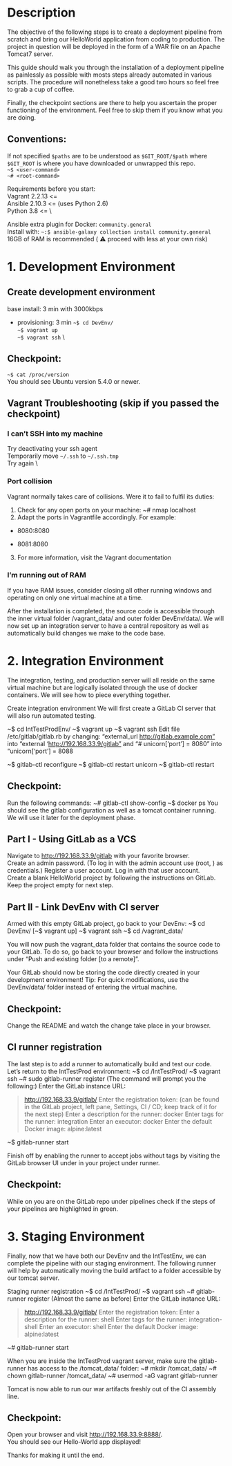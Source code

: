 # Description
The objective of the following steps is to create a deployment pipeline from
scratch and bring our HelloWorld application from coding to production. The project
in question will be deployed in the form of a WAR file on an Apache Tomcat7 server.

This guide should walk you through the installation of a deployment pipeline as
painlessly as possible with mosts steps already automated in various scripts.
The procedure will nonetheless take a good two hours so feel free to grab a cup
of coffee.

Finally, the checkpoint sections are there to help you ascertain the proper functioning of
the environment. Feel free to skip them if you know what you are doing.

## Conventions: 
If not specified `$paths` are to be understood as `$GIT_ROOT/$path`
where `$GIT_ROOT` is where you have downloaded or unwrapped this repo.  
`~$ <user-command>`\
`~# <root-command>`


Requirements before you start: \
Vagrant 2.2.13 <= \
Ansible 2.10.3 <= (uses Python 2.6) \
Python 3.8 <= \

Ansible extra plugin for Docker: `community.general` \
Install with:
`~:$ ansible-galaxy collection install community.general` \
16GB of RAM is recommended ( :warning: proceed with less at your own risk)


# 1. Development Environment

## Create development environment 
base install: 3 min with 3000kbps
+ provisioning: 3 min 
`~$ cd DevEnv/` \
`~$ vagrant up` \
`~$ vagrant ssh` \

## Checkpoint: 
`~$ cat /proc/version` \
You should see Ubuntu version 5.4.0 or newer.

## Vagrant Troubleshooting (skip if you passed the checkpoint) 

### I can’t SSH into my machine 
Try deactivating your ssh agent \
Temporarily move `~/.ssh` to `~/.ssh.tmp`  \
Try again \
 

### Port collision 
Vagrant normally takes care of collisions. Were it to fail to
fulfil its duties:
1. Check for any open ports on your machine:
~# nmap localhost
2. Adapt the ports in Vagrantfile accordingly. For example:
- 8080:8080
+ 8081:8080
3. For more information, visit the Vagrant documentation

### I’m running out of RAM 
If you have RAM issues, consider closing all other
running windows and operating on only one virtual machine at a time.


After the installation is completed, the source code is accessible through
the inner virtual folder /vagrant_data/ and outer folder DevEnv/data/.  We will
now set up an integration server to have a central repository as well as
automatically build changes we make to the code base.


# 2. Integration Environment

The integration, testing, and production server will all reside on the same
virtual machine but are logically isolated through the use of docker containers.
We will see how to piece everything together.

Create integration environment We will first create a GitLab CI server that will
also run automated testing.

~$ cd IntTestProdEnv/ 
~$ vagrant up 
~$ vagrant ssh 
Edit file /etc/gitlab/gitlab.rb by changing: 
    “external_url http://gitlab.example.com” into 
    “external ‘http://192.168.33.9/gitlab” and 
    “# unicorn[‘port’] = 8080” into 
    “unicorn[‘port’] = 8088 

~$ gitlab-ctl reconfigure 
~$ gitlab-ctl restart unicorn
~$ gitlab-ctl restart

## Checkpoint: 
Run the following commands: 
~# gitlab-ctl show-config 
~$ docker ps
You should see the gitlab configuration as well as a tomcat container running.
We will use it later for the deployment phase.

## Part I - Using GitLab as a VCS 
Navigate to http://192.168.33.9/gitlab with your favorite browser.  
Create an admin password. (To log in with the admin account use (root, <your-password>) as
credentials.) 
Register a user account. 
Log in with that user account.  
Create a blank HelloWorld project by following the instructions on GitLab. 
Keep the project empty for next step.

## Part II - Link DevEnv with CI server 
Armed with this empty GitLab project, go back to your DevEnv: 
~$ cd DevEnv/ 
[~$ vagrant up] 
~$ vagrant ssh 
~$ cd /vagrant_data/ 

You will now push the vagrant_data folder that contains the
source code to your GitLab. To do so, go back to your browser and follow the
instructions under “Push and existing folder [to a remote]”.  

Your GitLab should now be storing the code directly created in your development 
environment! 
Tip: For quick modifications, use the DevEnv/data/ folder instead of entering the
virtual machine.

## Checkpoint: 
Change the README and watch the change take place in your browser.

## CI runner registration 
The last step is to add a runner to automatically build
and test our code. 
Let’s return to the IntTestProd environment: 
~$ cd /IntTestProd/ 
~$ vagrant ssh 
~# sudo gitlab-runner register 
(The command will prompt you the following:)
Enter the GitLab instance URL:
> http://192.168.33.9/gitlab/
Enter the registration token:
> <registration-token> (can be found in the GitLab project, left pane, Settings,
CI / CD; keep track of it for the next step)
Enter a description for the runner:
> docker
Enter tags for the runner:
> integration
Enter an executor:
> docker
Enter the default Docker image: 
> alpine:latest 

~$ gitlab-runner start

Finish off by enabling the runner to accept jobs without tags by visiting the
GitLab browser UI under in your project under runner.

## Checkpoint: 
While on you are on the GitLab repo under pipelines check if the steps of your
pipelines are highlighted in green.


# 3. Staging Environment 
Finally, now that we have both our DevEnv and the IntTestEnv, we can complete
the pipeline with our staging environment. The following runner will help by
automatically moving the build artifact to a folder accessible by our tomcat
server.

Staging runner registration 
~$ cd /IntTestProd/ 
~$ vagrant ssh 
~# gitlab-runner register 
(Almost the same as before)
Enter the GitLab instance URL:
> http://192.168.33.9/gitlab/
Enter the registration token:
> <registration-token>
Enter a description for the runner:
> shell
Enter tags for the runner:
> integration-shell
Enter an executor:
> shell
Enter the default Docker image: 
> alpine:latest 

~# gitlab-runner start

When you are inside the IntTestProd vagrant server, make sure the gitlab-runner
has access to the /tomcat_data/ folder: 
~# mkdir /tomcat_data/ 
~# chown gitlab-runner /tomcat_data/ 
~# usermod -aG vagrant gitlab-runner

Tomcat is now able to run our war artifacts freshly out of the CI assembly line.

## Checkpoint: 
Open your browser and visit http://192.168.33.9:8888/.  
You should see our Hello-World app displayed!  

Thanks for making it until the end.
